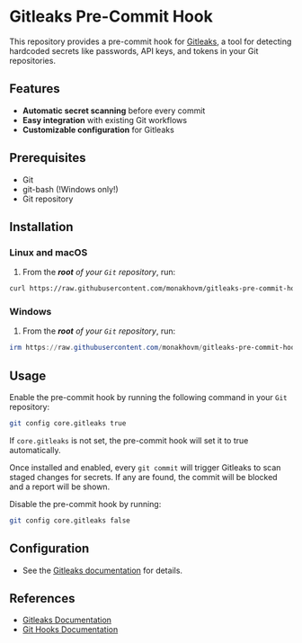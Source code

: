 # Gitleaks Pre-Commit Hook

This repository provides a pre-commit hook for [Gitleaks](https://github.com/gitleaks/gitleaks), a tool for detecting hardcoded secrets like passwords, API keys, and tokens in your Git repositories.

## Features

- **Automatic secret scanning** before every commit
- **Easy integration** with existing Git workflows
- **Customizable configuration** for Gitleaks

## Prerequisites

- Git
- git-bash (!Windows only!)
- Git repository

## Installation

### Linux and macOS
1. From the ***root** of your `Git` repository*, run:
```sh
curl https://raw.githubusercontent.com/monakhovm/gitleaks-pre-commit-hook/refs/heads/main/install.sh | sh
```

### Windows
1. From the ***root** of your `Git` repository*, run:
```powershell
irm https://raw.githubusercontent.com/monakhovm/gitleaks-pre-commit-hook/refs/heads/main/install.ps1 | powershell
```

## Usage

Enable the pre-commit hook by running the following command in your `Git` repository:
```sh
git config core.gitleaks true
```

If `core.gitleaks` is not set, the pre-commit hook will set it to true automatically.

Once installed and enabled, every `git commit` will trigger Gitleaks to scan staged changes for secrets. If any are found, the commit will be blocked and a report will be shown.

Disable the pre-commit hook by running:
```sh
git config core.gitleaks false
```

## Configuration

- See the [Gitleaks documentation](https://github.com/gitleaks/gitleaks#configuration) for details.

## References

- [Gitleaks Documentation](https://github.com/gitleaks/gitleaks)
- [Git Hooks Documentation](https://git-scm.com/docs/githooks)
